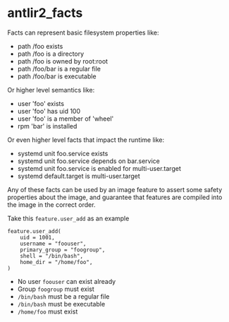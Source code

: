# antlir2_facts

Facts can represent basic filesystem properties like:

- path /foo exists
- path /foo is a directory
- path /foo is owned by root:root
- path /foo/bar is a regular file
- path /foo/bar is executable

Or higher level semantics like:

- user 'foo' exists
- user 'foo' has uid 100
- user 'foo' is a member of 'wheel'
- rpm 'bar' is installed

Or even higher level facts that impact the runtime like:

- systemd unit foo.service exists
- systemd unit foo.service depends on bar.service
- systemd unit foo.service is enabled for multi-user.target
- systemd default.target is multi-user.target

Any of these facts can be used by an image feature to assert some safety
properties about the image, and guarantee that features are compiled into the
image in the correct order.

Take this `feature.user_add` as an example

```
feature.user_add(
    uid = 1001,
    username = "foouser",
    primary_group = "foogroup",
    shell = "/bin/bash",
    home_dir = "/home/foo",
)
```

- No user `foouser` can exist already
- Group `foogroup` must exist
- `/bin/bash` must be a regular file
- `/bin/bash` must be executable
- `/home/foo` must exist
